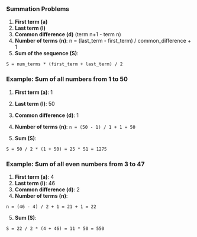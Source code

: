 ### Summation Problems

1. **First term (a)**
2. **Last term (l)**
3. **Common difference (d)** (term n+1 - term n)
4. **Number of terms (n)**:
n = (last_term - first_term) / common_difference + 1
5. **Sum of the sequence (S)**:

```S = num_terms * (first_term + last_term) / 2```

### Example: Sum of all numbers from 1 to 50

1. **First term (a)**: 1
2. **Last term (l)**: 50
3. **Common difference (d)**: 1
4. **Number of terms (n)**:
```n = (50 - 1) / 1 + 1 = 50```

5. **Sum (S)**:

`S = 50 / 2 * (1 + 50) = 25 * 51 = 1275`

### Example: Sum of all even numbers from 3 to 47

1. **First term (a)**: 4
2. **Last term (l)**: 46
3. **Common difference (d)**: 2
4. **Number of terms (n)**:

`n = (46 - 4) / 2 + 1 = 21 + 1 = 22`

5. **Sum (S)**:

`S = 22 / 2 * (4 + 46) = 11 * 50 = 550`

